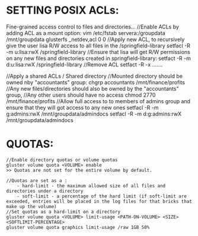 # SETTING POSIX ACLs: # 
Fine-grained access control to files and directories...
	//Enable ACLs by adding ACL as a mount option:
	vim /etc/fstab
	servera:/groupdata /mnt/groupdata glusterfs _netdev,acl 0 0
	//Apply new ACL, to recursively give the user lisa R/W access to all files in the /springfield-library
	setfacl -R -m u:lisa:rwX /springfield-library
	//Ensure that lisa will get R/W permissions on any new files and directories created in springfield-library:
	setfact -R -m d:u:lisa:rwX /springfield-library
	//Remove ACL
	setfact -R -x .......

//Apply a shared ACLs / Shared directory
	//Mounted directory should be owned nby "accountants" group:
	chgrp accountants /mnt/finance/profits
	//Any new files/directories should also be owned by the "accountants" group,
	//Any other users should have no access
	chmod 2770 /mnt/finance/profits
	//Allow full access to to members of admins group and ensure that they will got access to any new ones
	setfacl -R -m g:admins:rwX /mnt/groupdata/admindocs
	setfacl -R -m d:g:admins:rwX /mnt/groupdata/admindocs
	
# QUOTAS:
	//Enable directory quotas or volume quotas
	gluster volume quota <VOLUME> enable
	>> Quotas are not set for the entire volume by default.

	//Quotas are set as a :
		- hard-limit - the maximum allowed size of all files and directories under a directory
		- soft-limit - a percentage of the hard limit (if soft-limit are exceeded, entries will be placed in the log files for that bricks that make up the volume)
	//Set quotas as a hard-limit on a directory
	gluster volume quota <VOLUME> limit-usage <PATH-ON-VOLUME> <SIZE> <SOFTLIMIT-PERCENTAGE>
	gluster volume quota graphics limit-usage /raw 1GB 50%
